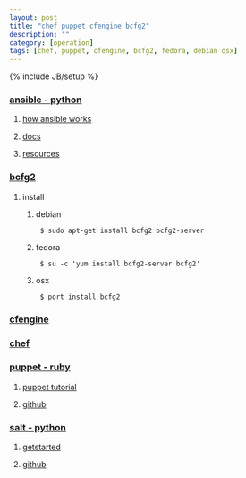 ```yaml
---
layout: post
title: "chef puppet cfengine bcfg2"
description: ""
category: [operation]
tags: [chef, puppet, cfengine, bcfg2, fedora, debian osx]
---
```

{% include JB/setup %}


### [ansible - python](http://www.ansible.com/home)

1. [how ansible works](http://www.ansible.com/how-ansible-works)

1. [docs](http://docs.ansible.com/)

1. [resources](http://www.ansible.com/resources)

### [bcfg2](http://bcfg2.org/)

1. install

	1. debian

			$ sudo apt-get install bcfg2 bcfg2-server

	1. fedora

			$ su -c 'yum install bcfg2-server bcfg2'

	1. osx

			$ port install bcfg2

### [cfengine](http://cfengine.com/)

### [chef](https://www.chef.io/chef/)

### [puppet - ruby](https://puppetlabs.com/)

1. [puppet tutorial](http://www.example42.com/tutorials/PuppetTutorial/#slide-0)

1. [github](https://github.com/puppetlabs/puppet)

### [salt - python](http://saltstack.com/community/)

1. [getstarted](http://docs.saltstack.com/en/getstarted/)

1. [github](https://github.com/saltstack/salt)